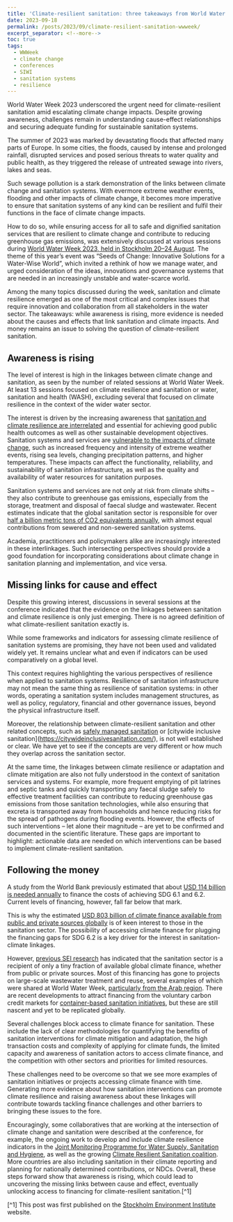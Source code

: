 ```yaml
---
title: 'Climate-resilient sanitation: three takeaways from World Water Week 2023'
date: 2023-09-18
permalink: /posts/2023/09/climate-resilient-sanitation-wwweek/
excerpt_separator: <!--more-->
toc: true
tags:
  - WWWeek
  - climate change
  - conferences
  - SIWI
  - sanitation systems
  - resilience
---
```


World Water Week 2023 underscored the urgent need for climate-resilient sanitation amid escalating climate change impacts. Despite growing awareness, challenges remain in understanding cause-effect relationships and securing adequate funding for sustainable sanitation systems.

<!--more-->

The summer of 2023 was marked by devastating floods that affected many parts of Europe. In some cities, the floods, caused by intense and prolonged rainfall, disrupted services and posed serious threats to water quality and public health, as they triggered the release of untreated sewage into rivers, lakes and seas.

Such sewage pollution is a stark demonstration of the links between climate change and sanitation systems. With evermore extreme weather events, flooding and other impacts of climate change, it becomes more imperative to ensure that sanitation systems of any kind can be resilient and fulfil their functions in the face of climate change impacts.

How to do so, while ensuring access for all to safe and dignified sanitation services that are resilient to climate change and contribute to reducing greenhouse gas emissions, was extensively discussed at various sessions during [World Water Week 2023, held in Stockholm 20–24 August](https://worldwaterweek.org/)﻿. The theme of this year’s event was “Seeds of Change: Innovative Solutions for a Water-Wise World”, which invited a rethink of how we manage water, and urged consideration of the ideas, innovations and governance systems that are needed in an increasingly unstable and water-scarce world.

Among the many topics discussed during the week, sanitation and climate resilience emerged as one of the most critical and complex issues that require innovation and collaboration from all stakeholders in the water sector. The takeaways: while awareness is rising, more evidence is needed about the causes and effects that link sanitation and climate impacts. And money remains an issue to solving the question of climate-resilient sanitation.

## Awareness is rising
The level of interest is high in the linkages between climate change and sanitation, as seen by the number of related sessions at World Water Week. At least 13 sessions focused on climate resilience and sanitation or water, sanitation and health (WASH), excluding several that focused on climate resilience in the context of the wider water sector.

The interest is driven by the increasing awareness that [sanitation and climate resilience are interrelated](https://www.sei.org/publications/win-win-solutions-for-sanitation-policy-and-climate-action/)﻿﻿ and essential for achieving good public health outcomes as well as other sustainable development objectives. Sanitation systems and services are [vulnerable to the impacts of climate change](https://doi.org/10.1021/acs.est.1c07424)﻿, such as increased frequency and intensity of extreme weather events, rising sea levels, changing precipitation patterns, and higher temperatures. These impacts can affect the functionality, reliability, and sustainability of sanitation infrastructure, as well as the quality and availability of water resources for sanitation purposes.

Sanitation systems and services are not only at risk from climate shifts – they also contribute to greenhouse gas emissions, especially from the storage, treatment and disposal of faecal sludge and wastewater. Recent estimates indicate that the global sanitation sector is responsible for over [half a billion metric tons of CO2 equivalents annually](https://my.globalwaterintel-insights.com/l/2DC/carbonfootprintwp)﻿, with almost equal contributions from sewered and non-sewered sanitation systems.

Academia, practitioners and policymakers alike are increasingly interested in these interlinkages. Such intersecting perspectives should provide a good foundation for incorporating considerations about climate change in sanitation planning and implementation, and vice versa.

## Missing links for cause and effect
Despite this growing interest, discussions in several sessions at the conference indicated that the evidence on the linkages between sanitation and climate resilience is only just emerging. There is no agreed definition of what climate-resilient sanitation exactly is.

While some frameworks and indicators for assessing climate resilience of sanitation systems are promising, they have not been used and validated widely yet. It remains unclear what and even if indicators can be used comparatively on a global level.

This context requires highlighting the various perspectives of resilience when applied to sanitation systems. Resilience of sanitation infrastructure may not mean the same thing as resilience of sanitation systems: in other words, operating a sanitation system includes management structures, as well as policy, regulatory, financial and other governance issues, beyond the physical infrastructure itself.

Moreover, the relationship between climate-resilient sanitation and other related concepts, such as [safely managed sanitation](https://www.snv.org/update/what-do-you-mean-when-you-say-its-safely-managed-urban-sanitation-sdg-era)﻿ or [citywide inclusive sanitation]﻿(https://citywideinclusivesanitation.com/), is not well established or clear. We have yet to see if the concepts are very different or how much they overlap across the sanitation sector.

At the same time, the linkages between climate resilience or adaptation and climate mitigation are also not fully understood in the context of sanitation services and systems. For example, more frequent emptying of pit latrines and septic tanks and quickly transporting any faecal sludge safely to effective treatment facilities can contribute to reducing greenhouse gas emissions from those sanitation technologies, while also ensuring that excreta is transported away from households and hence reducing risks for the spread of pathogens during flooding events. However, the effects of such interventions – let alone their magnitude – are yet to be confirmed and documented in the scientific literature. These gaps are important to highlight: actionable data are needed on which interventions can be based to implement climate-resilient sanitation.

## Following the money
A study from the World Bank previously estimated that about [USD 114 billion is needed﻿ annually](https://blogs.worldbank.org/water/can-we-really-put-price-meeting-global-targets-drinking-water-and-sanitation) to finance the costs of achieving SDG 6.1 and 6.2. Current levels of financing, however, fall far below that mark.

This is why the estimated [USD 803 billion of climate finance available from public and private sources globally](https://unfccc.int/documents/619173)﻿ is of keen interest to those in the sanitation sector. The possibility of accessing climate finance for plugging the financing gaps for SDG 6.2 is a key driver for the interest in sanitation-climate linkages.

However, [previous SEI research](https://www.sei.org/publications/sustainable-sanitation-climate-policy/)﻿﻿ has indicated that the sanitation sector is a recipient of only a tiny fraction of available global climate finance, whether from public or private sources. Most of this financing has gone to projects on large-scale wastewater treatment and reuse, several examples of which were shared at World Water Week, [particularly from the Arab region﻿](https://worldwaterweek.org/event/11033-every-brown-drop-counts--wastewater-reuse-in-the-arab-region). There are recent developments to attract financing from the voluntary carbon credit markets for [container-based sanitation﻿ initiatives](https://cbsa.global/), but these are still nascent and yet to be replicated globally.

Several challenges block access to climate finance for sanitation. These include the lack of clear methodologies for quantifying the benefits of sanitation interventions for climate mitigation and adaptation, the high transaction costs and complexity of applying for climate funds, the limited capacity and awareness of sanitation actors to access climate finance, and the competition with other sectors and priorities for limited resources.

These challenges need to be overcome so that we see more examples of sanitation initiatives or projects accessing climate finance with time. Generating more evidence about how sanitation interventions can promote climate resilience and raising awareness about these linkages will contribute towards tackling finance challenges and other barriers to bringing these issues to the fore.

Encouragingly, some collaboratives that are working at the intersection of climate change and sanitation were described at the conference, for example, the ongoing work to develop and include climate resilience indicators in the [Joint Monitoring Programme for Water Supply, Sanitation and Hygiene﻿](https://washdata.org/how-we-work), as well as the growing [Climate Resilient Sanitation coalition﻿](https://www.unicef.org/documents/ensuring-access-climate-resilient-sanitation-services-36-billion-people-2030). More countries are also including sanitation in their climate reporting and planning for nationally determined contributions, or NDCs. Overall, these steps forward show that awareness is rising, which could lead to uncovering the missing links between cause and effect, eventually unlocking access to financing for climate-resilient sanitation.[^1]

[^1] This post was first published on the [Stockholm Environment Institute](https://www.sei.org/perspectives/climate-resilient-sanitation-water-week-2023/) website.